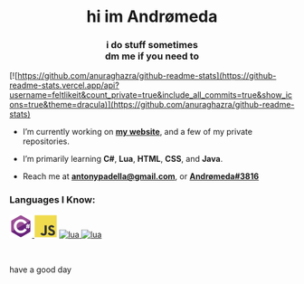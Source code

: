 <h1 align="center">hi im Andrømeda</h1>
<h3 align="center">i do stuff sometimes<br>dm me if you need to</h3>

[![https://github.com/anuraghazra/github-readme-stats](https://github-readme-stats.vercel.app/api?username=feltlikeit&count_private=true&include_all_commits=true&show_icons=true&theme=dracula)](https://github.com/anuraghazra/github-readme-stats)

- I’m currently working on [**my website**](https://trollstars.me/), and a few of my private repositories.

- I’m primarily learning **C#**, **Lua**, **HTML**, **CSS**, and **Java**.

- Reach me at **antonypadella@gmail.com**, or [**Andrømeda#3816**](https://discord.com/users/738990436907090020)

<h3>Languages I Know:</h3>
<p>
  <a href="https://www.w3schools.com/cs/" target="_blank"> <img src="https://raw.githubusercontent.com/devicons/devicon/master/icons/csharp/csharp-original.svg" alt="csharp" width="40" height="40"/> </a> 
  <a href="https://developer.mozilla.org/en-US/docs/Web/JavaScript" target="_blank"> <img src="https://raw.githubusercontent.com/devicons/devicon/master/icons/javascript/javascript-original.svg" alt="javascript" width="40" height="40"/></a> 
  <a href="https://www.lua.org" target="_blank"> <img src="https://github.com/feltlikeit/feltlikeit/blob/main/lua_logo.png?raw=true" alt="lua" width="40" height="40"/> </a> 
  <a href="https://www.w3.org" target="_blank"> <img src="https://www.w3.org/html/logo/downloads/HTML5_Badge_512.png" alt="lua" width="40" height="40"/> </a> 
</p>
<br>
<p>have a good day</p>

